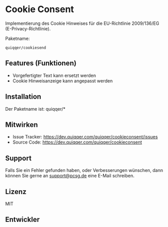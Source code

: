 
Cookie Consent
========

Implementierung des Cookie Hinweises für die EU-Richtlinie 2009/136/EG (E-Privacy-Richtlinie).


Paketname:

    quiqqer/cookiesend


Features (Funktionen)
--------

- Vorgefertigter Text kann ersetzt werden
- Cookie Hinweisanzeige kann angepasst werden


Installation
------------

Der Paketname ist: quiqqer/*


Mitwirken
----------

- Issue Tracker: https://dev.quiqqer.com/quiqqer/cookieconsent/issues
- Source Code: https://dev.quiqqer.com/quiqqer/cookieconsent


Support
-------

Falls Sie ein Fehler gefunden haben, oder Verbesserungen wünschen,
dann können Sie gerne an support@pcsg.de eine E-Mail schreiben.


Lizenz
-------

MIT

Entwickler
--------